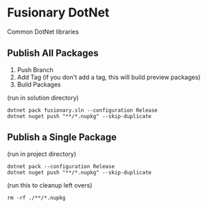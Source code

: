 # Fusionary DotNet

Common DotNet libraries

## Publish All Packages

1. Push Branch
2. Add Tag (if you don't add a tag, this will build preview packages)
3. Build Packages

(run in solution directory)
```shell
dotnet pack fusionary.sln --configuration Release
dotnet nuget push "**/*.nupkg" --skip-duplicate
```

## Publish a Single Package

(run in project directory)
```shell
dotnet pack --configuration Release
dotnet nuget push "**/*.nupkg" --skip-duplicate
```

(run this to cleanup left overs)
```
rm -rf ./**/*.nupkg
```